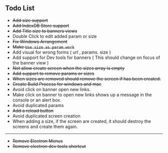 ## Todo List

- ~~Add size support~~
- ~~Add IndexDB Store support~~
- ~~Add Title size to banners views~~
- Double Click to edit added param or size
- ~~Fix Windows Arrangement~~
- ~~Make `Use size as param work`~~
- Add visual for wrong forms ( url , params. size )
- Add support for Dev tools for banners ( This should change on focus of the banner view )
- ~~Not allow create screen when the sizes array is empty~~
- ~~Add support to remove params or sizes~~
- ~~When sizes are removed should remove the screen if has been created.~~
- ~~Create Build Process for windows and mac~~
- Avoid click on banner open new links.
- Make click on banner to open new links shows up a message in the console or an alert box.
- Avoid duplicated params
- ~~Add a reload button~~
- Avoid duplicated screen creation
- When adding a size, if the screen are created, it should destroy the screens and create them again.

---------

- ~~Remove Electron Menus~~
- ~~Remove electron dev tools shortcut~~
